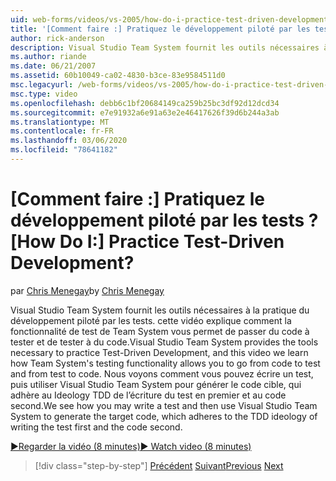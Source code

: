 ```yaml
---
uid: web-forms/videos/vs-2005/how-do-i-practice-test-driven-development
title: '[Comment faire :] Pratiquez le développement piloté par les tests ? | Microsoft Docs'
author: rick-anderson
description: Visual Studio Team System fournit les outils nécessaires à la pratique du développement piloté par les tests. cette vidéo explique comment la fonctionnalité de test de Team System a...
ms.author: riande
ms.date: 06/21/2007
ms.assetid: 60b10049-ca02-4830-b3ce-83e9584511d0
msc.legacyurl: /web-forms/videos/vs-2005/how-do-i-practice-test-driven-development
msc.type: video
ms.openlocfilehash: debb6c1bf20684149ca259b25bc3df92d12dcd34
ms.sourcegitcommit: e7e91932a6e91a63e2e46417626f39d6b244a3ab
ms.translationtype: MT
ms.contentlocale: fr-FR
ms.lasthandoff: 03/06/2020
ms.locfileid: "78641182"
---
```

# <a name="how-do-i-practice-test-driven-development"></a><span data-ttu-id="d9a3f-104">[Comment faire :] Pratiquez le développement piloté par les tests ?</span><span class="sxs-lookup"><span data-stu-id="d9a3f-104">[How Do I:] Practice Test-Driven Development?</span></span>

<span data-ttu-id="d9a3f-105">par [Chris Menegay](https://twitter.com/CMenegay)</span><span class="sxs-lookup"><span data-stu-id="d9a3f-105">by [Chris Menegay](https://twitter.com/CMenegay)</span></span>

<span data-ttu-id="d9a3f-106">Visual Studio Team System fournit les outils nécessaires à la pratique du développement piloté par les tests. cette vidéo explique comment la fonctionnalité de test de Team System vous permet de passer du code à tester et de tester à du code.</span><span class="sxs-lookup"><span data-stu-id="d9a3f-106">Visual Studio Team System provides the tools necessary to practice Test-Driven Development, and this video we learn how Team System's testing functionality allows you to go from code to test and from test to code.</span></span> <span data-ttu-id="d9a3f-107">Nous voyons comment vous pouvez écrire un test, puis utiliser Visual Studio Team System pour générer le code cible, qui adhère au Ideology TDD de l’écriture du test en premier et au code second.</span><span class="sxs-lookup"><span data-stu-id="d9a3f-107">We see how you may write a test and then use Visual Studio Team System to generate the target code, which adheres to the TDD ideology of writing the test first and the code second.</span></span>

[<span data-ttu-id="d9a3f-108">&#9654;Regarder la vidéo (8 minutes)</span><span class="sxs-lookup"><span data-stu-id="d9a3f-108">&#9654; Watch video (8 minutes)</span></span>](https://channel9.msdn.com/Blogs/ASP-NET-Site-Videos/how-do-i-practice-test-driven-development)

> [!div class="step-by-step"]
> <span data-ttu-id="d9a3f-109">[Précédent](how-do-i-write-code-more-quickly-with-unit-tests.md)
> [Suivant](how-do-i-load-test-a-web-application.md)</span><span class="sxs-lookup"><span data-stu-id="d9a3f-109">[Previous](how-do-i-write-code-more-quickly-with-unit-tests.md)
[Next](how-do-i-load-test-a-web-application.md)</span></span>
